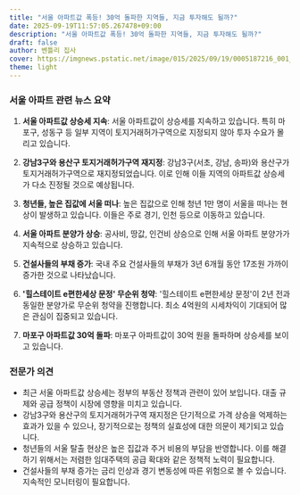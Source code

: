```yaml
---
title: "서울 아파트값 폭등! 30억 돌파한 지역들, 지금 투자해도 될까?"
date: 2025-09-19T11:57:05.267478+09:00
description: "서울 아파트값 폭등! 30억 돌파한 지역들, 지금 투자해도 될까?"
draft: false
author: 벤틀리 집사
cover: https://imgnews.pstatic.net/image/015/2025/09/19/0005187216_001_20250919110414733.jpg
theme: light
---
```


### 서울 아파트 관련 뉴스 요약

1. **서울 아파트값 상승세 지속**: 서울 아파트값이 상승세를 지속하고 있습니다. 특히 마포구, 성동구 등 일부 지역이 토지거래허가구역으로 지정되지 않아 투자 수요가 몰리고 있습니다.

2. **강남3구와 용산구 토지거래허가구역 재지정**: 강남3구(서초, 강남, 송파)와 용산구가 토지거래허가구역으로 재지정되었습니다. 이로 인해 이들 지역의 아파트값 상승세가 다소 진정될 것으로 예상됩니다.

3. **청년들, 높은 집값에 서울 떠나**: 높은 집값으로 인해 청년 1만 명이 서울을 떠나는 현상이 발생하고 있습니다. 이들은 주로 경기, 인천 등으로 이동하고 있습니다.

4. **서울 아파트 분양가 상승**: 공사비, 땅값, 인건비 상승으로 인해 서울 아파트 분양가가 지속적으로 상승하고 있습니다.

5. **건설사들의 부채 증가**: 국내 주요 건설사들의 부채가 3년 6개월 동안 17조원 가까이 증가한 것으로 나타났습니다.

6. **'힐스테이트 e편한세상 문정' 무순위 청약**: '힐스테이트 e편한세상 문정'이 2년 전과 동일한 분양가로 무순위 청약을 진행합니다. 최소 4억원의 시세차익이 기대되어 많은 관심이 집중되고 있습니다.

7. **마포구 아파트값 30억 돌파**: 마포구 아파트값이 30억 원을 돌파하며 상승세를 보이고 있습니다.

### 전문가 의견

- 최근 서울 아파트값 상승세는 정부의 부동산 정책과 관련이 있어 보입니다. 대출 규제와 공급 정책이 시장에 영향을 미치고 있습니다.
- 강남3구와 용산구의 토지거래허가구역 재지정은 단기적으로 가격 상승을 억제하는 효과가 있을 수 있으나, 장기적으로는 정책의 실효성에 대한 의문이 제기되고 있습니다.
- 청년들의 서울 탈출 현상은 높은 집값과 주거 비용의 부담을 반영합니다. 이를 해결하기 위해서는 저렴한 임대주택의 공급 확대와 같은 정책적 노력이 필요합니다.
- 건설사들의 부채 증가는 금리 인상과 경기 변동성에 따른 위험으로 볼 수 있습니다. 지속적인 모니터링이 필요합니다.